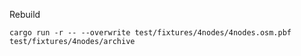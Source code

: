 Rebuild

```
cargo run -r -- --overwrite test/fixtures/4nodes/4nodes.osm.pbf test/fixtures/4nodes/archive
```
